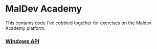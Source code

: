 # MalDev Academy

This contains code I've cobbled together for exercises on the Maldev Academy platform.

### [Windows API](./Windows-API/)
